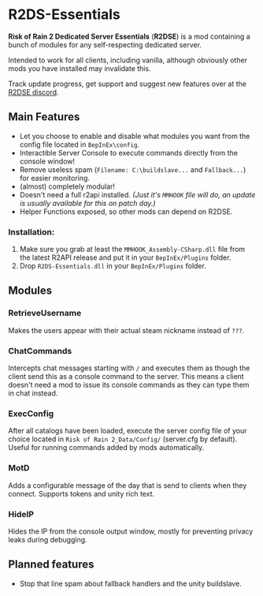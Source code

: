 # R2DS-Essentials

**Risk of Rain 2 Dedicated Server Essentials** (**R2DSE**) is a mod containing a bunch of modules for any self-respecting dedicated server.

Intended to work for all clients, including vanilla, although obviously other mods you have installed may invalidate this.

Track update progress, get support and suggest new features over at the [R2DSE discord](https://discord.gg/yTfsMWP).

## Main Features

- Let you choose to enable and disable what modules you want from the config file located in `BepInEx\config`.
- Interactible Server Console to execute commands directly from the console window!
- Remove useless spam (`Filename: C:\buildslave...` and `Fallback...`) for easier monitoring.
- (almost) completely modular!
- Doesn't need a full r2api installed. *(Just it's `MMHOOK` file will do, an update is usually available for this on patch day.)*
- Helper Functions exposed, so other mods can depend on R2DSE.

### Installation:

1. Make sure you grab at least the `MMHOOK_Assembly-CSharp.dll` file from the latest R2API release and put it in your `BepInEx/Plugins` folder.
2. Drop `R2DS-Essentials.dll` in your `BepInEx/Plugins` folder.

## Modules

### RetrieveUsername

Makes the users appear with their actual steam nickname instead of `???`.


### ChatCommands

Intercepts chat messages starting with `/` and executes them as though the client send this as a console command to the server. This means a client doesn't need a mod to issue its console commands as they can type them in chat instead.

### ExecConfig

After all catalogs have been loaded, execute the server config file of your choice located in `Risk of Rain 2_Data/Config/` (server.cfg by default). Useful for running commands added by mods automatically.

### MotD

Adds a configurable message of the day that is send to clients when they connect. Supports tokens and unity rich text.

### HideIP

Hides the IP from the console output window, mostly for preventing privacy leaks during debugging.
  
## Planned features

- Stop that line spam about fallback handlers and the unity buildslave.